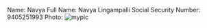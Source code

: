 Name: Navya
Full Name: Navya Lingampalli
Social Security Number: 9405251993
Photo: ![mypic](https://lh3.googleusercontent.com/-Mx2bCC2GARQ/Vju6TfUBNKI/AAAAAAAAABI/xvKKrUqRNGA/w140-h139-p/IMG_2243.JPG)
